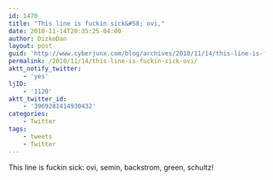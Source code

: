 ```yaml
---
id: 1470
title: "This line is fuckin sick&#58; ovi,"
date: 2010-11-14T20:35:25-04:00
author: DizkoDan
layout: post
guid: 'http://www.cyberjunx.com/blog/archives/2010/11/14/this-line-is-fuckin-sick-ovi/'
permalink: /2010/11/14/this-line-is-fuckin-sick-ovi/
aktt_notify_twitter:
    - 'yes'
ljID:
    - '1120'
aktt_twitter_id:
    - '3969281414930432'
categories:
    - Twitter
tags:
    - tweets
    - Twitter
---
```


This line is fuckin sick: ovi, semin, backstrom, green, schultz!